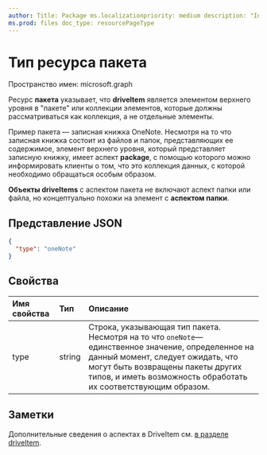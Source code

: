 ```yaml
---
author: Title: Package ms.localizationpriority: medium description: "Indicates that a driveItem is the top-level item in a "package" or a collection of items that should be treated as a collection instead of individual items".
ms.prod: files doc_type: resourcePageType
---
```


# <a name="package-resource-type"></a>Тип ресурса пакета

Пространство имен: microsoft.graph

Ресурс **пакета** указывает, что **driveItem** является элементом верхнего уровня в "пакете" или коллекции элементов, которые должны рассматриваться как коллекция, а не отдельные элементы.

Пример пакета — записная книжка OneNote. Несмотря на то что записная книжка состоит из файлов и папок, представляющих ее содержимое, элемент верхнего уровня, который представляет записную книжку, имеет аспект **package**, с помощью которого можно информировать клиенты о том, что это коллекция данных, с которой необходимо обращаться особым образом.

**Объекты driveItems** с аспектом пакета не включают аспект  папки или  файла, но концептуально похожи на элемент с **аспектом папки**.

## <a name="json-representation"></a>Представление JSON

<!-- { "blockType": "resource", "@odata.type": "microsoft.graph.package" } -->
```json
{
  "type": "oneNote"
}
```

## <a name="properties"></a>Свойства

| Имя свойства | Тип   | Описание                                                                                                                                                                      |
|:--------------|:-------|:---------------------------------------------------------------------------------------------------------------------------------------------------------------------------------|
| type          | string | Строка, указывающая тип пакета. Несмотря на то что `oneNote`— единственное значение, определенное на данный момент, следует ожидать, что могут быть возвращены пакеты других типов, и иметь возможность обработать их соответствующим образом. |

## <a name="remarks"></a>Заметки 

Дополнительные сведения о аспектах в DriveItem см. [в разделе driveItem](driveitem.md).


<!-- {
  "type": "#page.annotation",
  "description": "The Package facet indicates that an item is the root of a special collection of items that should be treated as a single unit.",
  "keywords": "package, facet, onenote",
  "section": "documentation",
  "tocPath": "Facets/Package"
} -->

